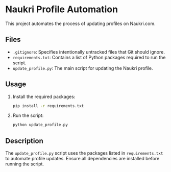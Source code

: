 # Naukri Profile Automation

This project automates the process of updating profiles on Naukri.com.

## Files

- `.gitignore`: Specifies intentionally untracked files that Git should ignore.
- `requirements.txt`: Contains a list of Python packages required to run the script.
- `update_profile.py`: The main script for updating the Naukri profile.

## Usage

1.  Install the required packages:

    ```bash
    pip install -r requirements.txt
    ```
2.  Run the script:

    ```bash
    python update_profile.py
    ```

## Description

The `update_profile.py` script uses the packages listed in `requirements.txt` to automate profile updates. Ensure all dependencies are installed before running the script.
